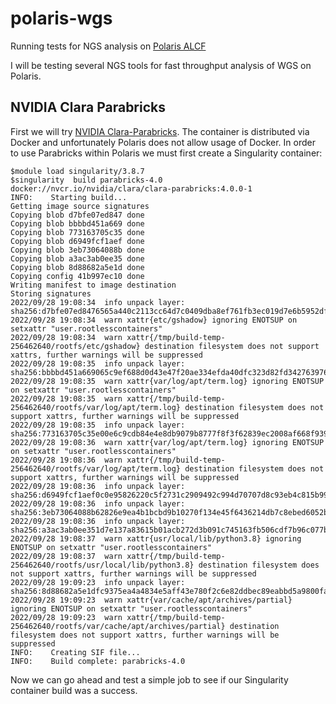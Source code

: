# polaris-wgs
Running tests for NGS analysis on [Polaris ALCF](https://www.alcf.anl.gov/polaris)

I will be testing several NGS tools for fast throughput analysis of WGS on Polaris.

## NVIDIA Clara Parabricks
First we will try [NVIDIA Clara-Parabricks](https://catalog.ngc.nvidia.com/orgs/nvidia/teams/clara/containers/clara-parabricks). 
The container is distributed via Docker and unfortunately Polaris does not allow usage of Docker. In order to use Parabricks within Polaris we must first create a Singularity container:
```
$module load singularity/3.8.7
$singularity  build parabricks-4.0 docker://nvcr.io/nvidia/clara/clara-parabricks:4.0.0-1
INFO:    Starting build...
Getting image source signatures
Copying blob d7bfe07ed847 done
Copying blob bbbbd451a669 done
Copying blob 773163705c35 done
Copying blob d6949fcf1aef done
Copying blob 3eb73064088b done
Copying blob a3ac3ab0ee35 done
Copying blob 8d88682a5e1d done
Copying config 41b997ec10 done
Writing manifest to image destination
Storing signatures
2022/09/28 19:08:34  info unpack layer: sha256:d7bfe07ed8476565a440c2113cc64d7c0409dba8ef761fb3ec019d7e6b5952df
2022/09/28 19:08:34  warn xattr{etc/gshadow} ignoring ENOTSUP on setxattr "user.rootlesscontainers"
2022/09/28 19:08:34  warn xattr{/tmp/build-temp-256462640/rootfs/etc/gshadow} destination filesystem does not support xattrs, further warnings will be suppressed
2022/09/28 19:08:35  info unpack layer: sha256:bbbbd451a669065c9ef688d0d43e47f20ae334efda40dfc323d82fd342763976
2022/09/28 19:08:35  warn xattr{var/log/apt/term.log} ignoring ENOTSUP on setxattr "user.rootlesscontainers"
2022/09/28 19:08:35  warn xattr{/tmp/build-temp-256462640/rootfs/var/log/apt/term.log} destination filesystem does not support xattrs, further warnings will be suppressed
2022/09/28 19:08:35  info unpack layer: sha256:773163705c35e00e6c9cdb84e4e8db9079b8777f8f3f62839ec2008af668f939
2022/09/28 19:08:36  warn xattr{var/log/apt/term.log} ignoring ENOTSUP on setxattr "user.rootlesscontainers"
2022/09/28 19:08:36  warn xattr{/tmp/build-temp-256462640/rootfs/var/log/apt/term.log} destination filesystem does not support xattrs, further warnings will be suppressed
2022/09/28 19:08:36  info unpack layer: sha256:d6949fcf1aef0c0e95826220c5f2731c2909492c994d70707d8c93eb4c815b99
2022/09/28 19:08:36  info unpack layer: sha256:3eb73064088b62826e9ea4b1bcbd9b10270f134e45f6436214db7c8ebed6052b
2022/09/28 19:08:36  info unpack layer: sha256:a3ac3ab0ee351d7e137a83615b01acb272d3b091c745163fb506cdf7b96c077b
2022/09/28 19:08:37  warn xattr{usr/local/lib/python3.8} ignoring ENOTSUP on setxattr "user.rootlesscontainers"
2022/09/28 19:08:37  warn xattr{/tmp/build-temp-256462640/rootfs/usr/local/lib/python3.8} destination filesystem does not support xattrs, further warnings will be suppressed
2022/09/28 19:09:23  info unpack layer: sha256:8d88682a5e1dfc9375ea4a4834e5aff43e780f2c6e82ddbec89eabbd5a9800fa
2022/09/28 19:09:23  warn xattr{var/cache/apt/archives/partial} ignoring ENOTSUP on setxattr "user.rootlesscontainers"
2022/09/28 19:09:23  warn xattr{/tmp/build-temp-256462640/rootfs/var/cache/apt/archives/partial} destination filesystem does not support xattrs, further warnings will be suppressed
INFO:    Creating SIF file...
INFO:    Build complete: parabricks-4.0
```

Now we can go ahead and test a simple job to see if our Singularity container build was a success.

```

```

